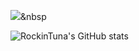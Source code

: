 <img src="https://img.shields.io/badge/쓰고자하는_텍스트-컬러코드?style=flat-square&logo=simpleicons에서_아이콘이름&logoColor=white"/></a>&nbsp 

![RockinTuna's GitHub stats](https://github-readme-stats.vercel.app/api?username=rockintuna&show_icons=true&theme=tokyonight)

